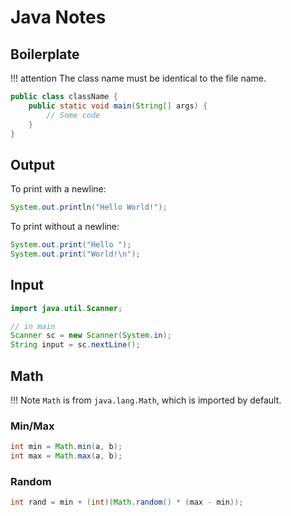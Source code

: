 # Java Notes

## Boilerplate

!!! attention
    The class name must be identical to the file name.

```java
public class className {
    public static void main(String[] args) {
        // Some code
    }
}
```

## Output

To print with a newline:

```java
System.out.println("Hello World!");
```

To print without a newline:

```java
System.out.print("Hello ");
System.out.print("World!\n");
```

## Input

```java
import java.util.Scanner;

// in main
Scanner sc = new Scanner(System.in);
String input = sc.nextLine();
```

## Math

!!! Note
    `Math` is from `java.lang.Math`, which is imported by default.

### Min/Max

```java
int min = Math.min(a, b);
int max = Math.max(a, b);
```

### Random

```java
int rand = min + (int)(Math.random() * (max - min));
```
